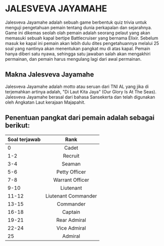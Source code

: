# **JALESVEVA JAYAMAHE**

Jalesveva Jayamahe adalah sebuah game berbentuk quiz trivia untuk menguji pengetahuan pemain tentang dunia perkapalan dan sejarahnya. Game ini dikemas seolah olah pemain adalah seorang pelaut yang akan memasuki sebuah kapal bertipe Battlecruiser yang bernama Elixir. Sebelum masuk ke kapal ini pemain akan lebih dulu dites pengetahuannya melalui 25 soal yang nantinya akan menentukan pangkat mu di atas kapal. Pemain hanya diberi satu nyawa, sehingga satu jawaban salah akan mengakhiri permainan, dan pemain harus mengulang lagi dari awal permainan.

## **Makna Jalesveva Jayamahe**

Jalesveva Jayamahe adalah motto atau seruan dari TNI AL yang jika di terjemahkan artinya adalah, "Di Laut Kita Jaya" (Our Glory Is At The Seas). Jalesveva Jayamahe berasal dari bahasa Sansekerta dan telah digunakan oleh Angkatan Laut kerajaan Majapahit.

## **Penentuan pangkat dari pemain adalah sebagai berikut:**

| Soal terjawab | Rank | 
|-----------|:-----------:| 
| 0 | Cadet |  
| 1-2 | Recruit |
| 3-4 | Seaman |
| 5-6 | Petty Officer |
| 7-8 | Warrant Officer |
| 9-10 | Liutenant |
| 11-12 | Liutenant Commander |
| 13-15 | Commander |
| 16-18 | Captain |
| 19-21 | Rear Admiral |
| 22-24 | Vice Admiral |
| 25 | Admiral |
